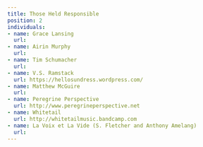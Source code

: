 ```yaml
---
title: Those Held Responsible
position: 2
individuals:
- name: Grace Lansing
  url: 
- name: Airin Murphy
  url: 
- name: Tim Schumacher
  url: 
- name: V.S. Ramstack
  url: https://hellosundress.wordpress.com/
- name: Matthew McGuire
  url: 
- name: Peregrine Perspective
  url: http://www.peregrineperspective.net
- name: Whitetail
  url: http://whitetailmusic.bandcamp.com
- name: La Voix et La Vide (S. Fletcher and Anthony Amelang)
  url: 
---
```


